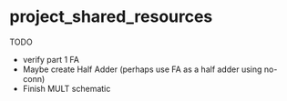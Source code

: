 # project_shared_resources

TODO
- verify part 1 FA
- Maybe create Half Adder (perhaps use FA as a half adder using no-conn)
- Finish MULT schematic  
